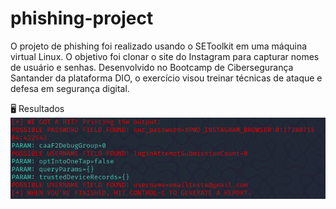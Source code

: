 # phishing-project
O projeto de phishing foi realizado usando o SEToolkit em uma máquina virtual Linux. O objetivo foi clonar o site do Instagram para capturar nomes de usuário e senhas. Desenvolvido no Bootcamp de Cibersegurança Santander da plataforma DIO, o exercício visou treinar técnicas de ataque e defesa em segurança digital.

🖥️ Resultados
![Teste](phisingtest.png)

